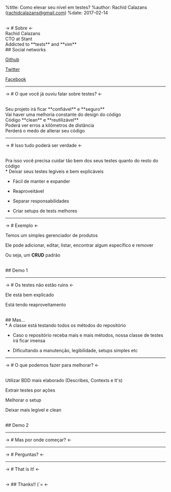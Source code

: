 %title: Como elevar seu nível em testes?
%author: Rachid Calazans (rachidcalazans@gmail.com)
%date: 2017-02-14

<br>
-> # Sobre <-

<br>
Rachid Calazans

<br>
CTO at Stant

<br>
Addicted to **tests** and **vim**

<br>
## Social networks

[Github](http://github.com/rachidcalazans)

[Twitter](http://twitter.com/rachidcalazans)

[Facebook](http://facebook.com/rachid.calazans)

---

-> # O que você já ouviu falar sobre testes?  <-

<br>
Seu projeto irá ficar **confiável** e **seguro**

<br>
Vai haver uma melhoria constante do design do código

<br>
Código **clean** e **reutilizável**

<br>
Poderá ver erros a kilômetros de distância

<br>
Perderá o medo de alterar seu código

---

-> # Isso tudo poderá ser verdade <-

<br>
Pra isso você precisa cuidar tão bem dos seus testes quanto do resto do código

<br>
* Deixar seus testes legíveis e bem explicáveis

* Fácil de manter e expander

* Reaproveitável

* Separar responsabilidades

* Criar setups de tests melhores

---

-> # Exemplo <-

Temos um simples gerenciador de produtos

Ele pode adicionar, editar, listar, encontrar algum específico e remover

Ou seja, um **CRUD** padrão

<br>
## Demo 1

---

-> # Os testes não estão ruins <-

Ele está bem explicado

Está tendo reaproveitamento

<br>
## Mas...

<br>
* A classe está testando todos os métodos do repositório

* Caso o repositório receba mais e mais métodos, nossa classe de testes irá ficar
imensa

* Dificultando a manutenção, legibilidade, setups simples etc

--- 

-> # O que podemos fazer para melhorar? <-

<br>
Utilizar BDD mais elaborado (Describes, Contexts e It's)

Extrair testes por ações

Melhorar o setup

Deixar mais legível e clean

<br>
## Demo 2

---





-> # Mas por onde começar? <-

---





-> # Perguntas? <-



---





-> # That is it! <-








<br>
-> ## Thanks!! (`=  <-


